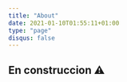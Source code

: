 ```yaml
---
title: "About"
date: 2021-01-10T01:55:11+01:00
type: "page"
disqus: false
---
```


## En construccion ⚠️

